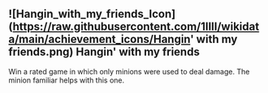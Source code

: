 ## ![Hangin_with_my_friends_Icon](https://raw.githubusercontent.com/1IlIl/wikidata/main/achievement_icons/Hangin' with my friends.png) Hangin' with my friends


Win a rated game in which only minions were used to deal damage. The minion familiar helps with this one.
